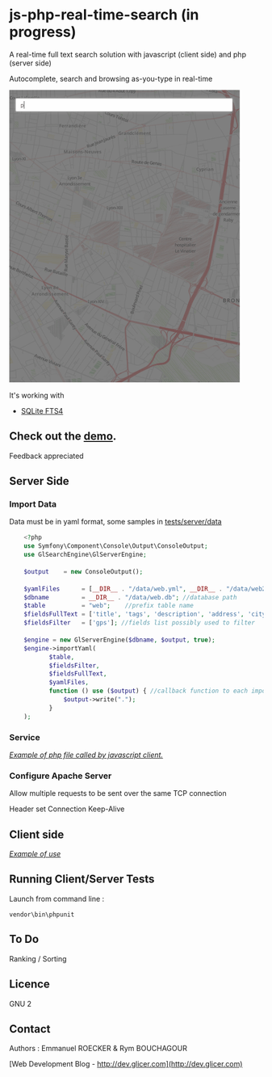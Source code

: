 # js-php-real-time-search (in progress)

A real-time full text search solution with javascript (client side) and php (server side)

Autocomplete, search and browsing as-you-type in real-time

![Sample Search](https://raw.githubusercontent.com/emmanuelroecker/js-php-real-time-search/master/doc/search_real_time.gif)

It's working with

*   [SQLite FTS4](https://sqlite.org/fts3.html)

## Check out the [demo](http://lyon.glicer.com/).

Feedback appreciated

## Server Side

### Import Data

Data must be in yaml format,
some samples in [tests/server/data](https://github.com/emmanuelroecker/js-php-real-time-search/tree/master/tests/server/data)

```php
    <?php
    use Symfony\Component\Console\Output\ConsoleOutput;
    use GlSearchEngine\GlServerEngine;

    $output    = new ConsoleOutput();

    $yamlFiles      = [__DIR__ . "/data/web.yml", __DIR__ . "/data/web2.yml"];  //yaml files list to import in database
    $dbname         = __DIR__ . "/data/web.db"; //database path
    $table          = "web";    //prefix table name
    $fieldsFullText = ['title', 'tags', 'description', 'address', 'city'];  //fields list to fulltext search
    $fieldsFilter   = ['gps']; //fields list possibly used to filter

    $engine = new GlServerEngine($dbname, $output, true);
    $engine->importYaml(
           $table,
           $fieldsFilter,
           $fieldsFullText,
           $yamlFiles,
           function () use ($output) { //callback function to each import
               $output->write(".");
           }
    );
```

### Service

[*Example of php file called by javascript client.*](https://github.com/emmanuelroecker/js-php-real-time-search/blob/master/tests/site1/search.php)

### Configure Apache Server

Allow multiple requests to be sent over the same TCP connection

<IfModule mod_headers.c>
    Header set Connection Keep-Alive
 </IfModule>

## Client side

[*Example of use*](https://github.com/emmanuelroecker/js-php-real-time-search/blob/master/samples/sample.html)

## Running Client/Server Tests

Launch from command line :

```console
vendor\bin\phpunit
```

## To Do

Ranking / Sorting

## Licence

GNU 2

## Contact

Authors : Emmanuel ROECKER & Rym BOUCHAGOUR

[Web Development Blog - http://dev.glicer.com](http://dev.glicer.com)